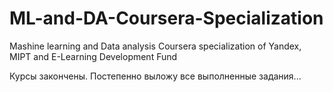 # ML-and-DA-Coursera-Specialization
Mashine learning and Data analysis Coursera specialization of Yandex, MIPT and E-Learning Development Fund

Курсы закончены. Постепенно выложу все выполненные задания...
